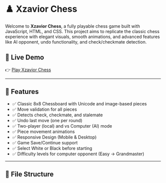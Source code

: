 # ♟️ Xzavior Chess

Welcome to **Xzavior Chess**, a fully playable chess game built with JavaScript, HTML, and CSS. This project aims to replicate the classic chess experience with elegant visuals, smooth animations, and advanced features like AI opponent, undo functionality, and check/checkmate detection.

## 🔗 Live Demo
👉 [Play Xzavior Chess](https://xzavior34.github.io/Chess-game-/game.html)

---

## 🚀 Features

- ✅ Classic 8x8 Chessboard with Unicode and image-based pieces
- ✅ Move validation for all pieces
- ✅ Detects check, checkmate, and stalemate
- ✅ Undo last move (one per round)
- ✅ Two-player (local) and vs Computer (AI) mode
- ✅ Piece movement animations
- ✅ Responsive Design (Mobile & Desktop)
- ✅ Game Save/Continue support
- ✅ Select White or Black before starting
- ✅ Difficulty levels for computer opponent (Easy → Grandmaster)

---

## 📁 File Structure
